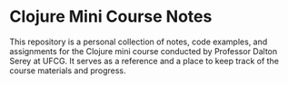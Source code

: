 # Clojure Mini Course Notes

This repository is a personal collection of notes, code examples, and assignments for the Clojure mini course conducted by Professor Dalton Serey at UFCG. It serves as a reference and a place to keep track of the course materials and progress.

